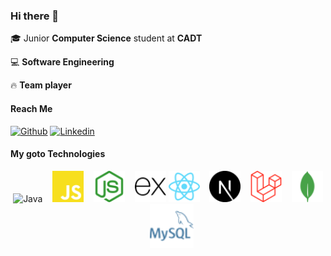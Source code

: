 ### Hi there 👋

🎓 Junior <b>Computer Science</b> student at <b>CADT</b>

💻 <b>Software Engineering</b>

🔥 <b>Team player</b>

#### Reach Me
[![Github](https://img.shields.io/badge/-Github-000?style=flat&logo=Github&logoColor=white)](https://github.com/SovansunchhayKhoun)
[![Linkedin](https://img.shields.io/badge/-LinkedIn-blue?style=flat&logo=Linkedin&logoColor=white)](https://www.linkedin.com/in/SunchhayKhoun/)

#### My goto Technologies

<div align="center">
  <img alt="Java" title="Java" src="https://dev.java/assets/images/java-logo-vector.png" width="100">
  &nbsp;&nbsp;
  <img alt="javascript" title="Javascript" width="50" src="https://github.com/SovansunchhayKhoun/my-assets/raw/main/Programming%20Icons/javascript.svg">
  &nbsp;&nbsp;
  <img alt="NodeJs" title="NodeJs" width="50" src="https://raw.githubusercontent.com/SovansunchhayKhoun/my-assets/main/Programming%20Icons/nodedotjs.svg">
  &nbsp;&nbsp;
  <img alt="ExpressJs" title="ExpressJs" src="https://raw.githubusercontent.com/SovansunchhayKhoun/my-assets/main/Programming%20Icons/express.svg" width="50">
  <img alt="ReactJs" title="ReactJs" width="50" src="https://raw.githubusercontent.com/SovansunchhayKhoun/my-assets/main/Programming%20Icons/react.svg">
  &nbsp;&nbsp;
  <img alt="NextJS" title="NextJS" width="50" src="https://raw.githubusercontent.com/SovansunchhayKhoun/my-assets/main/Programming%20Icons/nextjs.svg">
  &nbsp;&nbsp;
  <img alt="Laravel" title="Laravel" width="50" src="https://raw.githubusercontent.com/SovansunchhayKhoun/my-assets/main/Programming%20Icons/laravel.svg">
  &nbsp;&nbsp;
  <img alt="MongoDB" title="MongoDB" width="50" src="https://raw.githubusercontent.com/SovansunchhayKhoun/my-assets/main/Programming%20Icons/mongodb.svg">
  &nbsp;&nbsp;
  <img alt="MySql" title="MySql" height="70" src="https://raw.githubusercontent.com/SovansunchhayKhoun/my-assets/main/Programming%20Icons/mysql.svg">
</div>

